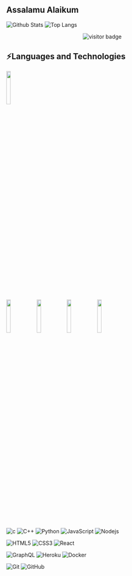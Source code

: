 ## Assalamu Alaikum



![Github Stats](https://github-readme-stats.vercel.app/api?username=JasurbekUz&count_private=true&show_icons=true&include_all_commits=true&title_color=7A7ADB&icon_color=2234AE&text_color=D3D3D3&bg_color=0,000000,130F40)
![Top Langs](https://github-readme-stats.vercel.app/api/top-langs/?username=JasurbekUz&hide=TeX&layout=compact&bg_color=0,73FA79,73FDFF,7A81FF&theme=graywhite&langs_count=10)

<p align='center'>
  <img src="https://visitor-badge.glitch.me/badge?page_id=JasurbekUz" alt="visitor badge"/>
</p>

## ⚡Languages and Technologies

<code><img width="15%" src="https://img.shields.io/badge/Ubuntu-E95420?style=flat-square&logo=ubuntu&logoColor=white"></code>
<p>
  <code><img width="15%" src="https://www.vectorlogo.zone/logos/golang/golang-ar21.svg"></code>
  <code><img width="15%" src="https://www.vectorlogo.zone/logos/postgresql/postgresql-ar21.svg"></code>
  <code><img width="15%" src="https://www.vectorlogo.zone/logos/mongodb/mongodb-ar21.svg"></code>
  <code><img width="15%" src="https://www.vectorlogo.zone/logos/redis/redis-ar21.svg"></code>
</p>

![c](https://img.shields.io/badge/C-00599C?style=flat-square&logo=c&logoColor=white)
![C++](https://img.shields.io/badge/-C++-007ACC?style=flat-square&logo=cplusplus&logoColor=white)
![Python](https://img.shields.io/badge/-Python-black?style=flat-square&logo=Python)
![JavaScript](https://img.shields.io/badge/-JavaScript-black?style=flat-square&logo=javascript)
![Nodejs](https://img.shields.io/badge/-Nodejs-black?style=flat-square&logo=Node.js)

![HTML5](https://img.shields.io/badge/-HTML5-E34F26?style=flat-square&logo=html5&logoColor=white)
![CSS3](https://img.shields.io/badge/-CSS3-1572B6?style=flat-square&logo=css3)
![React](https://img.shields.io/badge/-React-black?style=flat-square&logo=react)

![GraphQL](https://img.shields.io/badge/-GraphQL-E10098?style=flat-square&logo=graphql)
![Heroku](https://img.shields.io/badge/-Heroku-430098?style=flat-square&logo=heroku)
![Docker](https://img.shields.io/badge/-Docker-black?style=flat-square&logo=docker)

![Git](https://img.shields.io/badge/-Git-black?style=flat-square&logo=git)
![GitHub](https://img.shields.io/badge/-GitHub-181717?style=flat-square&logo=github)

